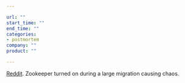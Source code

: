 ```yaml
---

url: ""
start_time: ""
end_time: ""
categories:
- postmortem
company: ""
product: ""

---
```


[Reddit](https://www.reddit.com/r/announcements/comments/4y0m56/why_reddit_was_down_on_aug_11/). Zookeeper turned on during a large migration causing chaos.
